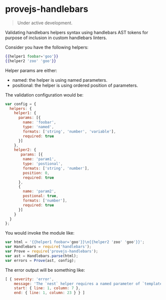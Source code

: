 # provejs-handlebars

> Under active development.

Validating handlebars helpers syntax using handlebars AST tokens for purpose of inclusion in custom handlebars linters.

Consider you have the following helpers:
```hbs
{{helper1 foobar='goo'}}
{{helper2 'zoo' 'goo'}}
```
Helper params are either:
- named: the helper is using named parameters.
- positional: the helper is using ordered position of parameters.

The validation configuration would be:
```js
var config = {
  helpers: {
    helper1: {
      params: [{
        name: 'foobar',
        type: 'named',
        formats: ['string', 'number', 'variable'],
        required: true
      }]
    },
    helper2: {
       params: [{
        name: 'param1',
        type: 'postional',
        formats: ['string', 'number'],
        position: 0,
        required: true
      },
      {
        name: 'param2',
        postional: true,
        formats: ['number'],
        required: true
      }]
    }
  }
};
```
You would invoke the module like:
```js
var html = '{{helper1 foobar='goo'}}\n{{helper2 'zoo' 'goo'}}';
var Handlebars = require('handlebars');
var Prove = require('provejs-handlebars');
var ast = Handlebars.parse(html);
var errors = Prove(ast, config);
```

The error output will be something like:
```js
[ { severity: 'error',
    message: 'The `nest` helper requires a named parameter of `template`, but non was found.',
    start: { line: 1, column: 7 },
    end: { line: 1, column: 23 } } ]
```